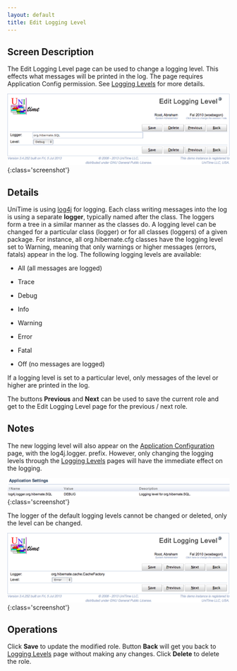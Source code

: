```yaml
---
layout: default
title: Edit Logging Level
---
```



## Screen Description

The Edit Logging Level page can be used to change a logging level. This effects what messages will be printed in the log. The page requires Application Config permission. See [Logging Levels](logging-levels) for more details.

![Edit Logging Level](images/edit-logging-level-1.png){:class='screenshot'}

## Details

UniTime is using [log4j](http://logging.apache.org/log4j/1.2/) for logging. Each class writing messages into the log is using a separate **logger**, typically named after the class. The loggers form a tree in a similar manner as the classes do. A logging level can be changed for a particular class (logger) or for all classes (loggers) of a given package. For instance, all org.hibernate.cfg classes have the logging level set to Warning, meaning that only warnings or higher messages (errors, fatals) appear in the log. The following logging levels are available:

* All (all messages are logged)

* Trace

* Debug

* Info

* Warning

* Error

* Fatal

* Off (no messages are logged)

If a logging level is set to a particular level, only messages of the level or higher are printed in the log.

The buttons **Previous** and **Next** can be used to save the current role and get to the Edit Logging Level page for the previous / next role.

## Notes

The new logging level will also appear on the [Application Configuration](application-configuration) page, with the log4j.logger. prefix. However, only changing the logging levels through the [Logging Levels](logging-levels) pages will have the immediate effect on the logging.

![Edit Logging Level](images/edit-logging-level-3.png){:class='screenshot'}

The logger of the default logging levels cannot be changed or deleted, only the level can be changed.

![Edit Logging Level](images/edit-logging-level-2.png){:class='screenshot'}


## Operations

Click **Save** to update the modified role. Button **Back** will get you back to [Logging Levels](logging-levels) page without making any changes. Click **Delete** to delete the role.

